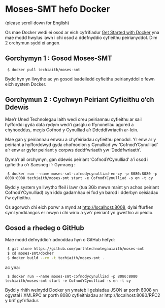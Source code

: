 # Moses-SMT hefo Docker

(please scroll down for English)

Os mae Docker wedi ei osod ar eich cyfrifiadur [Get Started with Docker](https://docs.docker.com/windows/) yna mae modd hwylus iawn i chi osod a ddefnyddio cyfieithu peirianyddol. Dim 2 orchymun sydd ei angen.

## Gorchymyn 1 : Gosod Moses-SMT 

```
 $ docker pull techiaith/moses-smt
```

Bydd hyn yn llwytho ac yn gosod isadeiledd cyfieithu peirianyddol o fewn eich system Docker.

## Gorchymun 2 : Cychwyn Peiriant Cyfieithu o’ch Ddewis

Mae’r Uned Technolegau Iaith wedi creu peiriannau cyfieithu ar sail hyfforddi gyda data rydym wedi’i gasglu o ffynonellau agored a chyhoeddus, megis Cofnod y Cynulliad a’r Ddeddfwriaeth ar-lein.

Mae gan y peiriannau enwau a chyfeiriadau cyfieithu penodol. Yr enw ar y peiriant a hyfforddwyd gyda chofnodion y Cynulliad yw ‘CofnodYCynulliad’ a’r enw ar gyfer peiriant y corpws deddfwriaeth yw ‘Deddfwriaeth’.

Dyma’r ail orchymyn, gan ddewis peiriant ‘CofnodYCynulliad’ a’i osod i gyfieithu o’r Saesneg i’r Gymraeg :

```
 $ docker run --name moses-smt-cofnodycynulliad-en-cy -p 8080:8080 -p 8008:8008 techiaith/moses-smt start -e CofnodYCynulliad -s en -t cy
```

Bydd y system yn llwytho ffeil i lawr (tua 3Gb mewn maint yn achos peiriant CofnodYCynulliad) cyn iddo gadarnhau ei fod yn barod i dderbyn ceisiadau i’w cyfieithu.

Os agorwch chi eich porwr a mynd at [http://localhost:8008](http://localhost:8008), dylai ffurflen syml ymddangos er mwyn i chi wirio a yw’r peiriant yn gweithio ai peidio.

## Gosod a rhedeg o GitHub

Mae modd defnyddio'r adnoddau hyn o GitHub hefyd:

```sh
 $ git clone https://github.com/porthtechnolegauiaith/moses-smt
 $ cd moses-smt/docker
 $ docker build --rm -t techiaith/moses-smt .
```

ac yna:

```
 $ docker run --name moses-smt-cofnodycynulliad -p 8080:8080 techiaith/moses-smt start -e CofnodYCynulliad -s en -t cy
```

Bydd y rhith weinydd Docker yn ymateb i geisiadau JSON ar porth 8008 yn ogystal i XMLRPC ar porth 8080 cyfieithiadau ar http://localhost:8080/RPC2 y brif gyfrifiadur. 

